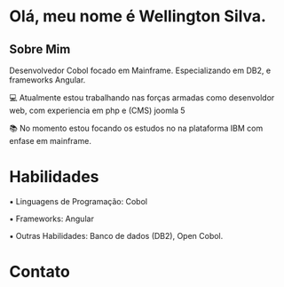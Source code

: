 <!DOCTYPE html>
<h1>Olá, meu nome é Wellington Silva.</h1>
<h2>Sobre Mim</h2>
<body>
<p>Desenvolvedor Cobol focado em Mainframe. Especializando em DB2, e frameworks Angular.</p>

<p> 💻 Atualmente estou trabalhando nas forças armadas como desenvoldor web, com experiencia em php e (CMS) joomla 5</p>
<p> 📚 No momento estou focando os estudos no na plataforma IBM com enfase em mainframe.</p>

<h1>Habilidades</h1>

<p> ▪ Linguagens de Programação: Cobol</p>
<p> ▪ Frameworks: Angular</p>
<p> ▪ Outras Habilidades: Banco de dados (DB2), Open Cobol.</p>

<h1>Contato</h1>


</body>

</html>
